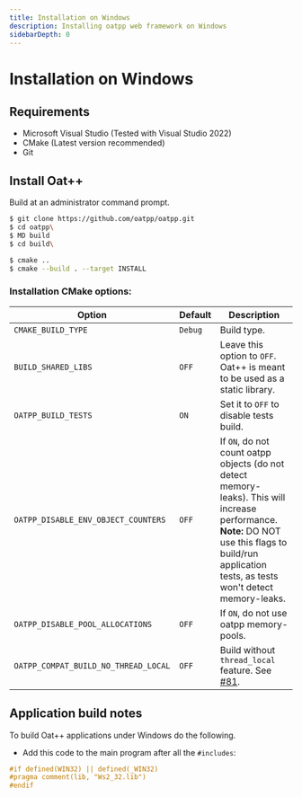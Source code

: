 ```yaml
---
title: Installation on Windows
description: Installing oatpp web framework on Windows
sidebarDepth: 0
---
```


# Installation on Windows <seo/>

## Requirements 

- Microsoft Visual Studio (Tested with Visual Studio 2022)
- CMake (Latest version recommended)
- Git

## Install Oat++
Build at an administrator command prompt.

```bash
$ git clone https://github.com/oatpp/oatpp.git
$ cd oatpp\
$ MD build
$ cd build\

$ cmake ..
$ cmake --build . --target INSTALL
```

### Installation CMake options:

|Option|Default|Description|
|---|---|---|
|`CMAKE_BUILD_TYPE`|`Debug`|Build type.|
|`BUILD_SHARED_LIBS`|`OFF`|Leave this option to `OFF`. Oat++ is meant to be used as a static library.|
|`OATPP_BUILD_TESTS`|`ON`|Set it to `OFF` to disable tests build.|
|`OATPP_DISABLE_ENV_OBJECT_COUNTERS`|`OFF`|If `ON`, do not count oatpp objects (do not detect memory-leaks). This will increase performance. <br> **Note:** DO NOT use this flags to build/run application tests, as tests won't detect memory-leaks.|
|`OATPP_DISABLE_POOL_ALLOCATIONS`|`OFF`|If `ON`, do not use oatpp memory-pools.|
|`OATPP_COMPAT_BUILD_NO_THREAD_LOCAL`|`OFF`|Build without `thread_local` feature. See [#81](https://github.com/oatpp/oatpp/issues/81).|

## Application build notes

To build Oat++ applications under Windows do the following.

- Add this code to the main program after all the `#includes`:
```cpp
#if defined(WIN32) || defined(_WIN32)
#pragma comment(lib, "Ws2_32.lib")
#endif 
```

